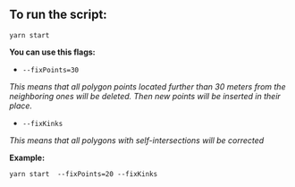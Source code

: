 ## To run the script:

`yarn start`

**You can use this flags:**

- `--fixPoints=30`

_This means that all polygon points located further than 30 meters from the neighboring ones will be deleted. Then new points will be inserted in their place._

- `--fixKinks`

_This means that all polygons with self-intersections will be corrected_

**Example:**

`yarn start  --fixPoints=20 --fixKinks`
